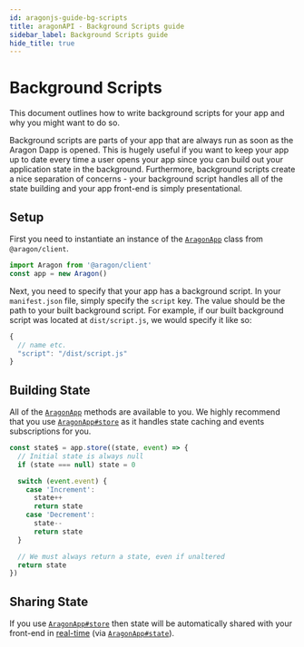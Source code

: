 ```yaml
---
id: aragonjs-guide-bg-scripts
title: aragonAPI - Background Scripts guide 
sidebar_label: Background Scripts guide
hide_title: true 
---
```

<!-- This file is generated by /website/scripts/sync-aragonjs-docs.js - changes will be overwritten! -->

# Background Scripts

This document outlines how to write background scripts for your app and why you might want to do so.

Background scripts are parts of your app that are always run as soon as the Aragon Dapp is opened. This is hugely useful if you want to keep your app up to date every time a user opens your app since you can build out your application state in the background. Furthermore, background scripts create a nice separation of concerns - your background script handles all of the state building and your app front-end is simply presentational.

## Setup

First you need to instantiate an instance of the [`AragonApp`](/docs/aragonjs-ref-app.html#aragonapp) class from `@aragon/client`.

```js
import Aragon from '@aragon/client'
const app = new Aragon()
```

Next, you need to specify that your app has a background script. In your `manifest.json` file, simply specify the `script` key. The value should be the path to your built background script. For example, if our built background script was located at `dist/script.js`, we would specify it like so:

```js
{
  // name etc.
  "script": "/dist/script.js"
}
```

## Building State

All of the [`AragonApp`](/docs/aragonjs-ref-app.html#aragonapp) methods are available to you. We highly recommend that you use  [`AragonApp#store`](/docs/aragonjs-ref-app.html#store) as it handles state caching and events subscriptions for you.

```js
const state$ = app.store((state, event) => {
  // Initial state is always null
  if (state === null) state = 0

  switch (event.event) {
    case 'Increment':
      state++
      return state
    case 'Decrement':
      state--
      return state
  }

  // We must always return a state, even if unaltered
  return state
})
```

## Sharing State

If you use [`AragonApp#store`](/docs/aragonjs-ref-app.html#store) then state will be automatically shared with your front-end in [real-time](https://en.wikipedia.org/wiki/Real-time_web) (via [`AragonApp#state`](/docs/aragonjs-ref-app.html#state)).

